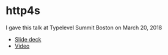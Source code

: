 # http4s

I gave this talk at Typelevel Summit Boston on March 20, 2018

- [Slide deck](https://rossabaker.github.io/boston-http4s/#2)
- [Video](https://www.youtube.com/watch?v=urdtmx4h5LE)

